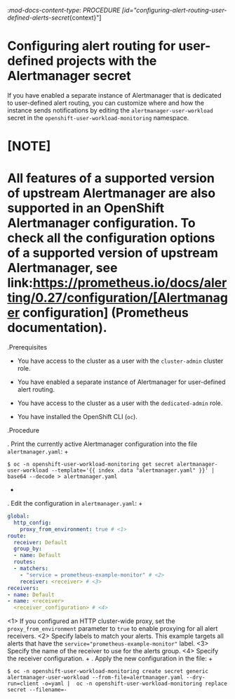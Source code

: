 :_mod-docs-content-type: PROCEDURE
[id="configuring-alert-routing-user-defined-alerts-secret_{context}"]
# Configuring alert routing for user-defined projects with the Alertmanager secret

If you have enabled a separate instance of Alertmanager that is dedicated to user-defined alert routing, you can customize where and how the instance sends notifications by editing the `alertmanager-user-workload` secret in the `openshift-user-workload-monitoring` namespace.

# [NOTE]
# All features of a supported version of upstream Alertmanager are also supported in an OpenShift Alertmanager configuration. To check all the configuration options of a supported version of upstream Alertmanager, see link:https://prometheus.io/docs/alerting/0.27/configuration/[Alertmanager configuration] (Prometheus documentation).

.Prerequisites

* You have access to the cluster as a user with the `cluster-admin` cluster role.
* You have enabled a separate instance of Alertmanager for user-defined alert routing.

* You have access to the cluster as a user with the `dedicated-admin` role.

* You have installed the OpenShift CLI (`oc`).

.Procedure

. Print the currently active Alertmanager configuration into the file `alertmanager.yaml`:
+

```terminal
$ oc -n openshift-user-workload-monitoring get secret alertmanager-user-workload --template='{{ index .data "alertmanager.yaml" }}' | base64 --decode > alertmanager.yaml

```
+
. Edit the configuration in `alertmanager.yaml`:
+

```yaml
global:
  http_config:
    proxy_from_environment: true # <1>
route:
  receiver: Default
  group_by:
  - name: Default
  routes:
  - matchers:
    - "service = prometheus-example-monitor" # <2>
    receiver: <receiver> # <3>
receivers:
- name: Default
- name: <receiver>
  <receiver_configuration> # <4>

```
<1> If you configured an HTTP cluster-wide proxy, set the `proxy_from_environment` parameter to `true` to enable proxying for all alert receivers.
<2> Specify labels to match your alerts. This example targets all alerts that have the `service="prometheus-example-monitor"` label.
<3> Specify the name of the receiver to use for the alerts group.
<4> Specify the receiver configuration.
+
. Apply the new configuration in the file:
+

```terminal
$ oc -n openshift-user-workload-monitoring create secret generic alertmanager-user-workload --from-file=alertmanager.yaml --dry-run=client -o=yaml |  oc -n openshift-user-workload-monitoring replace secret --filename=-

```
